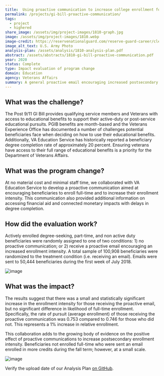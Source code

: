 ```yaml
---
title:  Using proactive communication to increase college enrollment for post-9/11 GI Bill beneficiaries
permalink: /projects/gi-bill-proactive-communication/
tags: 
  - project  
  - highered
share_image: /assets/img/project-images/1810-graph.jpg
image: /assets/img/project-images/1810.webp
image-credit: https://reservenationalguard.com/reserve-guard-career/clep-helps-military-affiliated-students-save-on-costs/
image_alt_text: U.S. Army Photo
analysis-plan: /assets/analysis/1810-analysis-plan.pdf
abstract: /assets/abstracts/1810-gi-bill-proactive-communication.pdf
year: 2020
status: Complete
type: Impact evaluation of program change
domain: Education
agency: Veterans Affairs
summary: A general proactive email encouraging increased postsecondary enrollment influenced the enrollment intensity of Post-9/11 GI Bill users
---
```

## What was the challenge?
The Post 9/11 GI Bill provides qualifying service members and Veterans with access to educational benefits to support their active-duty or post-service educational pursuits. PGIB benefits are month-based and the Veterans Experience Office has documented a number of challenges potential beneficiaries face when deciding on how to use their educational benefits. Additionally, VA Education Service has historically reported a beneficiary degree completion rate of approximately 20 percent. Ensuring veterans have access to their full range of educational benefits is a priority for the Department of Veterans Affairs.

## What was the program change?
At no material cost and minimal staff time, we collaborated with VA Education Service to develop a proactive communication aimed at encouraging beneficiaries to enroll full-time and to increase their enrollment intensity. This communication also provided additional information on accessing financial aid and connected monetary impacts with delays in degree completion. 

## How did the evaluation work?
Actively enrolled degree-seeking, part-time, and non active duty beneficiaries were randomly assigned to one of two conditions: 1) no proactive communication; or 2) receive a proactive email encouraging an increased enrollment intensity. A total sample of 100,908 beneficiaries were randomized to the treatment condition (i.e. receiving an email). Emails were sent to 50,444 beneficiaries during the first week of July 2018. 

![image]({{site.baseurl}}/assets/img/project-images/1810-letter.webp)

## What was the impact?
The results suggest that there was a small and statistically significant increase in the enrollment intensity for those receiving the proactive email, but no significant difference in likelihood of full-time enrollment. Specifically, the rate of pursuit (average enrollment) of those receiving the proactive communication was 0.753 compared to 0.746 for those who did not. This represents a 1% increase in relative enrollment.

This collaboration adds to the growing body of evidence on the positive effect of proactive communications to increase postsecondary enrollment intensity. Beneficiaries not enrolled full-time who were sent an email enrolled in more credits during the fall term; however, at a small scale. 

![image]({{site.baseurl}}/assets/img/project-images/1810-graph.webp)

Verify the upload date of our Analysis Plan <a href="https://github.com/gsa-oes/office-of-evaluation-sciences/commits/master/assets/analysis/1810-analysis-plan.pdf">on GitHub</a>.
